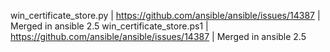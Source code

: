win_certificate_store.py           | https://github.com/ansible/ansible/issues/14387 | Merged in ansible 2.5
win_certificate_store.ps1          | https://github.com/ansible/ansible/issues/14387 | Merged in ansible 2.5
